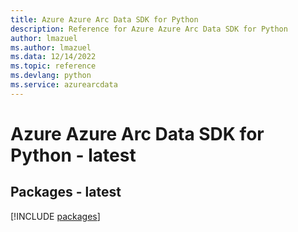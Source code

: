 ```yaml
---
title: Azure Azure Arc Data SDK for Python
description: Reference for Azure Azure Arc Data SDK for Python
author: lmazuel
ms.author: lmazuel
ms.data: 12/14/2022
ms.topic: reference
ms.devlang: python
ms.service: azurearcdata
---
```

# Azure Azure Arc Data SDK for Python - latest
## Packages - latest
[!INCLUDE [packages](azure-arc-data-index.md)]
